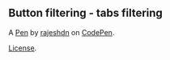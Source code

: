 Button filtering - tabs filtering 
----------------------------------


A [Pen](https://codepen.io/RajRajeshDn/pen/gObEoVR) by [rajeshdn](https://codepen.io/RajRajeshDn) on [CodePen](https://codepen.io).

[License](https://codepen.io/RajRajeshDn/pen/gObEoVR/license).